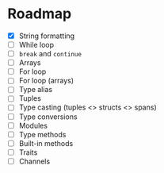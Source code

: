 # Roadmap

- [x] String formatting
- [ ] While loop
- [ ] `break` and `continue`
- [ ] Arrays
- [ ] For loop 
- [ ] For loop (arrays)
- [ ] Type alias
- [ ] Tuples
- [ ] Type casting (tuples <> structs <> spans)
- [ ] Type conversions
- [ ] Modules
- [ ] Type methods
- [ ] Built-in methods
- [ ] Traits
- [ ] Channels